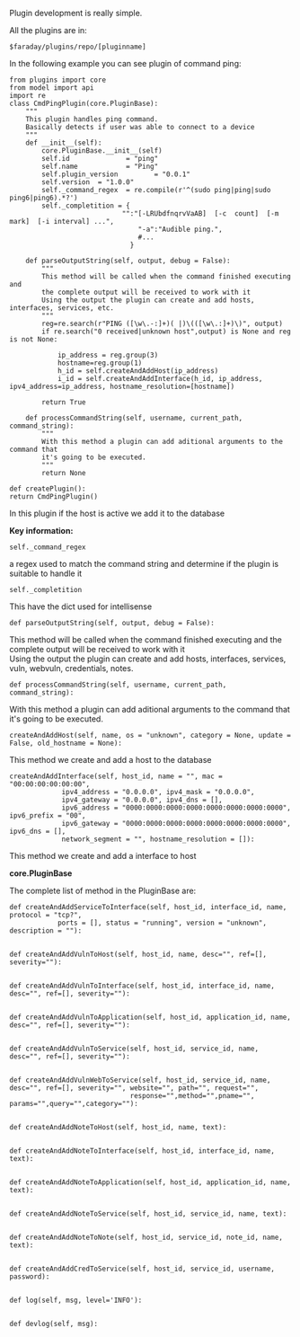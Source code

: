 Plugin development is really simple.

All the plugins are in:

    $faraday/plugins/repo/[pluginname]

In the following example you can see plugin of command ping:

    from plugins import core
    from model import api
    import re
    class CmdPingPlugin(core.PluginBase):
        """
        This plugin handles ping command.
        Basically detects if user was able to connect to a device
        """
        def __init__(self):
            core.PluginBase.__init__(self)
            self.id              = "ping"
            self.name            = "Ping"
            self.plugin_version         = "0.0.1"
            self.version  = "1.0.0"
            self._command_regex  = re.compile(r'^(sudo ping|ping|sudo ping6|ping6).*?')
            self._completition = {
                                "":"[-LRUbdfnqrvVaAB]  [-c  count]  [-m  mark]  [-i interval] ...",
                                    "-a":"Audible ping.",
                                    #...
                                  }
    
        def parseOutputString(self, output, debug = False):
            """
            This method will be called when the command finished executing and
            the complete output will be received to work with it
            Using the output the plugin can create and add hosts, interfaces, services, etc.
            """
            reg=re.search(r"PING ([\w\.-:]+)( |)\(([\w\.:]+)\)", output)
            if re.search("0 received|unknown host",output) is None and reg is not None:
    
                ip_address = reg.group(3)
                hostname=reg.group(1)
                h_id = self.createAndAddHost(ip_address)
                i_id = self.createAndAddInterface(h_id, ip_address, ipv4_address=ip_address, hostname_resolution=[hostname])
    
            return True
    
        def processCommandString(self, username, current_path, command_string):
            """
            With this method a plugin can add aditional arguments to the command that
            it's going to be executed.
            """
            return None
    
    def createPlugin():
    return CmdPingPlugin()

In this plugin if the host is active we add it to the database

**Key information:**

    self._command_regex
a regex used to match the command string and determine if the plugin is suitable to handle it

    self._completition
This have the dict used for intellisense 

    def parseOutputString(self, output, debug = False):
This method will be called when the command finished executing and
the complete output will be received to work with it  
Using the output the plugin can create and add hosts, interfaces, services, vuln, webvuln, credentials, notes.

    def processCommandString(self, username, current_path, command_string):
With this method a plugin can add aditional arguments to the command that
it's going to be executed.



    createAndAddHost(self, name, os = "unknown", category = None, update = False, old_hostname = None):
This method we create and add a host to the database

    createAndAddInterface(self, host_id, name = "", mac = "00:00:00:00:00:00",
                 ipv4_address = "0.0.0.0", ipv4_mask = "0.0.0.0",
                 ipv4_gateway = "0.0.0.0", ipv4_dns = [],
                 ipv6_address = "0000:0000:0000:0000:0000:0000:0000:0000", ipv6_prefix = "00",
                 ipv6_gateway = "0000:0000:0000:0000:0000:0000:0000:0000", ipv6_dns = [],
                 network_segment = "", hostname_resolution = []):

This method we create and add a interface to host

**core.PluginBase**

The complete list of method in the PluginBase are:

    def createAndAddServiceToInterface(self, host_id, interface_id, name, protocol = "tcp?", 
                ports = [], status = "running", version = "unknown", description = ""):


    def createAndAddVulnToHost(self, host_id, name, desc="", ref=[], severity=""):


    def createAndAddVulnToInterface(self, host_id, interface_id, name, desc="", ref=[], severity=""):


    def createAndAddVulnToApplication(self, host_id, application_id, name, desc="", ref=[], severity=""):


    def createAndAddVulnToService(self, host_id, service_id, name, desc="", ref=[], severity=""):


    def createAndAddVulnWebToService(self, host_id, service_id, name, desc="", ref=[], severity="", website="", path="", request="",
                                  response="",method="",pname="", params="",query="",category=""):    


    def createAndAddNoteToHost(self, host_id, name, text):


    def createAndAddNoteToInterface(self, host_id, interface_id, name, text):


    def createAndAddNoteToApplication(self, host_id, application_id, name, text):


    def createAndAddNoteToService(self, host_id, service_id, name, text):


    def createAndAddNoteToNote(self, host_id, service_id, note_id, name, text):


    def createAndAddCredToService(self, host_id, service_id, username, password):


    def log(self, msg, level='INFO'):


    def devlog(self, msg): 